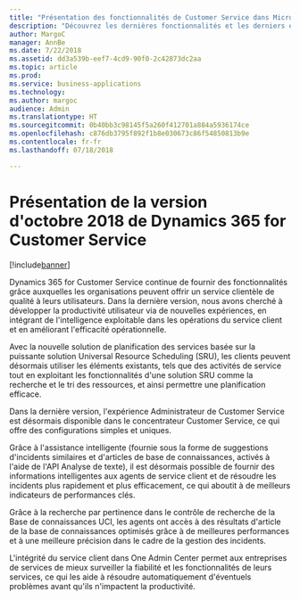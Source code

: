 ```yaml
---
title: "Présentation des fonctionnalités de Customer Service dans Microsoft Dynamics 365"
description: "Découvrez les dernières fonctionnalités et les derniers engagements dans les zones principales de Customer Service dans Dynamics 365"
author: MargoC
manager: AnnBe
ms.date: 7/22/2018
ms.assetid: dd3a539b-eef7-4cd9-90f0-2c42873dc2aa
ms.topic: article
ms.prod: 
ms.service: business-applications
ms.technology: 
ms.author: margoc
audience: Admin
ms.translationtype: HT
ms.sourcegitcommit: 0b40bb3c98145f5a260f412701a884a5936174ce
ms.openlocfilehash: c876db3795f892f1b8e030673c86f54850813b9e
ms.contentlocale: fr-fr
ms.lasthandoff: 07/18/2018

---
```

# <a name="overview-of-dynamics-365-for-customer-service-october-18-release"></a>Présentation de la version d'octobre 2018 de Dynamics 365 for Customer Service

[!include[banner](../../../includes/banner.md)]


Dynamics 365 for Customer Service continue de fournir des fonctionnalités grâce auxquelles les organisations peuvent offrir un service clientèle de qualité à leurs utilisateurs. Dans la dernière version, nous avons cherché à développer la productivité utilisateur via de nouvelles expériences, en intégrant de l'intelligence exploitable dans les opérations du service client et en améliorant l'efficacité opérationnelle.

Avec la nouvelle solution de planification des services basée sur la puissante solution Universal Resource Scheduling (SRU), les clients peuvent désormais utiliser les éléments existants, tels que des activités de service tout en exploitant les fonctionnalités d'une solution SRU comme la recherche et le tri des ressources, et ainsi permettre une planification efficace. 

Dans la dernière version, l'expérience Administrateur de Customer Service est désormais disponible dans le concentrateur Customer Service, ce qui offre des configurations simples et uniques. 

Grâce à l'assistance intelligente (fournie sous la forme de suggestions d'incidents similaires et d'articles de base de connaissances, activés à l'aide de l'API Analyse de texte), il est désormais possible de fournir des informations intelligentes aux agents de service client et de résoudre les incidents plus rapidement et plus efficacement, ce qui aboutit à de meilleurs indicateurs de performances clés.

Grâce à la recherche par pertinence dans le contrôle de recherche de la Base de connaissances UCI, les agents ont accès à des résultats d'article de la base de connaissances optimisés grâce à de meilleures performances et à une meilleure précision dans le cadre de la gestion des incidents. 

L'intégrité du service client dans One Admin Center permet aux entreprises de services de mieux surveiller la fiabilité et les fonctionnalités de leurs services, ce qui les aide à résoudre automatiquement d'éventuels problèmes avant qu'ils n'impactent la productivité.


